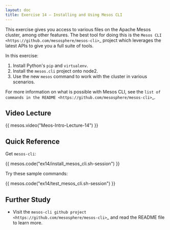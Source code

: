 ```yaml
---
layout: doc
title: Exercise 14 – Installing and Using Mesos CLI
---
```


This exercise gives you access to various files on the Apache Mesos cluster, among other features.
The best tool for doing this is the `Mesos CLI <https://github.com/mesosphere/mesos-cli>`_ project which leverages
the latest APIs to give you a full suite of tools.

In this exercise:

1. Install Python's ``pip`` and ``virtualenv``.
2. Install the ``mesos.cli`` project onto node2.
3. Use the new ``mesos`` command to work with the cluster in various scenarios.

For more information on what is possible with Mesos CLI, see the `list of commands in the README <https://github.com/mesosphere/mesos-cli>`_.


Video Lecture
-------------

{{ mesos.video("Meos-Intro-Lecture-14") }}


Quick Reference
---------------

Get ``mesos-cli``:

{{ mesos.code("ex14/install_mesos_cli.sh-session") }}

Try these sample commands:

{{ mesos.code("ex14/test_mesos_cli.sh-session") }}

Further Study
-------------

* Visit the `mesos-cli github project <https://github.com/mesosphere/mesos-cli>`_ and read the README file to learn more.


